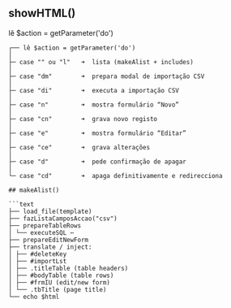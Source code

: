## showHTML()

lê $action = getParameter('do')
```text
┌── lê $action = getParameter('do')
│
├─ case "" ou "l"   ➜  lista (makeAlist + includes)
│
├─ case "dm"        ➜  prepara modal de importação CSV
│
├─ case "di"        ➜  executa a importação CSV
│
├─ case "n"         ➜  mostra formulário “Novo”
│
├─ case "cn"        ➜  grava novo registo
│
├─ case "e"         ➜  mostra formulário “Editar”
│
├─ case "ce"        ➜  grava alterações
│
├─ case "d"         ➜  pede confirmação de apagar
│
└─ case "cd"        ➜  apaga definitivamente e redirecciona

## makeAlist()

```text
├── load_file(template)
├── fazListaCamposAccao("csv")
├── prepareTableRows
│ └── executeSQL ⋯
├── prepareEditNewForm
├── translate / inject:
│ ├── #deleteKey
│ ├── #importLst
│ ├── .titleTable (table headers)
│ ├── #bodyTable (table rows)
│ ├── #frmIU (edit/new form)
│ └── .tbTitle (page title)
└── echo $html

